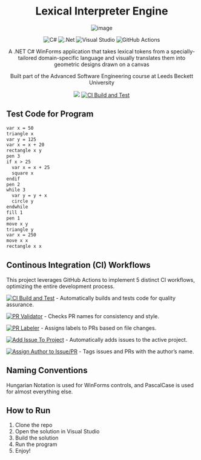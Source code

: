 <div align="center">

# Lexical Interpreter Engine

![image](https://github.com/aryanprince/Lexical-Interpreter-Engine/assets/45622345/5e90afff-e5b2-4a89-875f-02f9d7aa6f68)

![C#](https://img.shields.io/badge/c%23-000000.svg?style=for-the-badge&logo=c-sharp&logoColor=239120) ![.Net](https://img.shields.io/badge/.NET-000000?style=for-the-badge&logo=.net&logoColor=c792ea) ![Visual Studio](https://img.shields.io/badge/Visual%20Studio-000000.svg?style=for-the-badge&logo=visual-studio&logoColor=5c2d91) ![GitHub Actions](https://img.shields.io/badge/github%20actions%20ci-000000.svg?style=for-the-badge&logo=github&logoColor=white)

A .NET C# WinForms application that takes lexical tokens from a specially-tailored domain-specific language and visually translates them into geometric designs drawn on a canvas

Built part of the Advanced Software Engineering course at Leeds Beckett University

![](https://hits.dwyl.com/aryanprince/ASE-Assignment.svg?style=flat-square)
[![CI Build and Test](https://github.com/aryanprince/ASE-Assignment/actions/workflows/ci-build-and-test.yml/badge.svg)](https://github.com/aryanprince/ASE-Assignment/actions/workflows/ci-build-and-test.yml)

<!-- 
# Issues badge doesn't work cus repo not public
[![GitHub issues](https://img.shields.io/github/issues/aryanprince/ASE-Assignment?logo=github)](https://github.com/aryanprince/ASE-Assignment/issues) 
-->

</div>

## Test Code for Program

```txt
var x = 50
triangle x
var y = 125
var x = x + 20
rectangle x y
pen 3
if x > 25
  var x = x + 25
  square x
endif
pen 2
while 3
  var y = y + x
  circle y
endwhile
fill 1
pen 1
move x y
triangle y
var x = 250
move x x
rectangle x x
```

## Continous Integration (CI) Workflows

This project leverages GitHub Actions to implement 5 distinct CI workflows, optimizing the entire development process. 

[![CI Build and Test](https://github.com/aryanprince/ASE-Assignment/actions/workflows/ci-build-and-test.yml/badge.svg)](https://github.com/aryanprince/ASE-Assignment/actions/workflows/ci-build-and-test.yml) - Automatically builds and tests code for quality assurance.

[![PR Validator](https://github.com/aryanprince/ASE-Assignment/actions/workflows/pr-validator.yml/badge.svg)](https://github.com/aryanprince/ASE-Assignment/actions/workflows/pr-validator.yml) - Checks PR names for consistency and style.

[![PR Labeler](https://github.com/aryanprince/ASE-Assignment/actions/workflows/pr-labeler.yml/badge.svg)](https://github.com/aryanprince/ASE-Assignment/actions/workflows/pr-labeler.yml) - Assigns labels to PRs based on file changes.

[![Add Issue To Project](https://github.com/aryanprince/ASE-Assignment/actions/workflows/add-issue-to-project.yml/badge.svg)](https://github.com/aryanprince/ASE-Assignment/actions/workflows/add-issue-to-project.yml) - Automatically adds issues to the active project.

[![Assign Author to Issue/PR](https://github.com/aryanprince/ASE-Assignment/actions/workflows/assign-author-to-issue-pr.yml/badge.svg)](https://github.com/aryanprince/ASE-Assignment/actions/workflows/assign-author-to-issue-pr.yml) - Tags issues and PRs with the author’s name.

## Naming Conventions

Hungarian Notation is used for WinForms controls, and PascalCase is used for almost everything else.

## How to Run

1. Clone the repo
2. Open the solution in Visual Studio
3. Build the solution
4. Run the program
5. Enjoy!
